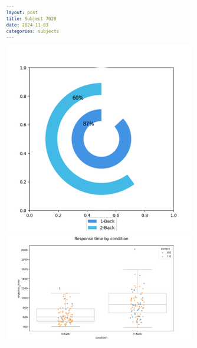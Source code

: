 ```yaml
---
layout: post
title: Subject 7020
date: 2024-11-03
categories: subjects
---
```


![](data/7020/run-3/7020_accuracy_by_condition.png)
![](data/7020/run-3/7020_response_time_by_condition.png)
